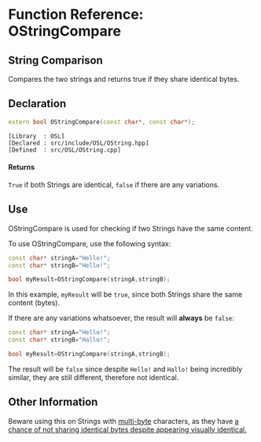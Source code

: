 # Function Reference: OStringCompare
## String Comparison
Compares the two strings and returns true if they share identical bytes.

## Declaration
```cpp
extern bool OStringCompare(const char*, const char*);
```
```
[Library  : OSL]
[Declared : src/include/OSL/OString.hpp]
[Defined  : src/OSL/OString.cpp]
```

#### Returns
`True` if both Strings are identical, `false` if there are any variations.

## Use
OStringCompare is used for checking if two Strings have the same content.

To use OStringCompare, use the following syntax:
```cpp
const char* stringA="Hello!";
const char* stringB="Hello!";

bool myResult=OStringCompare(stringA,stringB);
```
In this example, `myResult` will be `true`, since both Strings share the same content (bytes).

If there are any variations whatsoever, the result will **always** be `false`:
```cpp
const char* stringA="Hello!";
const char* stringB="Hallo!";

bool myResult=OStringCompare(stringA,stringB);
```
The result will be `false` since despite `Hello!` and `Hallo!` being incredibly similar, they are still different, therefore not identical.

## Other Information
Beware using this on Strings with [multi-byte](https://en.wikipedia.org/wiki/UTF-8) characters, as they have [a chance of not sharing identical bytes despite appearing visually identical.](https://youtu.be/tOHnXt3Ycfo?t=2658)